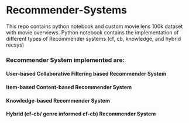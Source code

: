 # Recommender-Systems
This repo contains python notebook and custom movie lens 100k dataset with movie overviews. Python notebook contains the implementation of different types of Recommender systems (cf, cb, knowledge, and hybrid recsys)

### Recommender System implemented are:
#### User-based Collaborative Filtering based Recommender System
#### Item-based Content-based Recommender System
#### Knowledge-based Recommender System
#### Hybrid (cf-cb/ genre informed cf-cb) Recommender System
